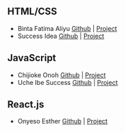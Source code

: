 ## HTML/CSS
* Binta Fatima Aliyu [Github](https://github.com/bintaaliyu/BINTAS-KITCHEN) | [Project](https://bintas-kitchen.vercel.app/)
* Success Idea [Github](https://github.com/Idealist21/biography) | [Project](https://biography-one-alpha.vercel.app/)

## JavaScript
* Chijioke Onoh [Github](https://github.com/chijiokeonoh) | [Project](https://chijiokeonoh.github.io/NOSTRA/)
* Uche Ibe Success [Github](https://github.com/success-mildred) | [Project](https://success-mildred.github.io/AIKE/)

## React.js
* Onyeso Esther [Github](https://github.com/onyeso-esther/my-react-project) | [Project](https://dapixel-ten.vercel.app/)
